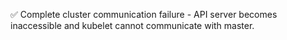 ✅ Complete cluster communication failure - API server becomes inaccessible and kubelet cannot communicate with master.
